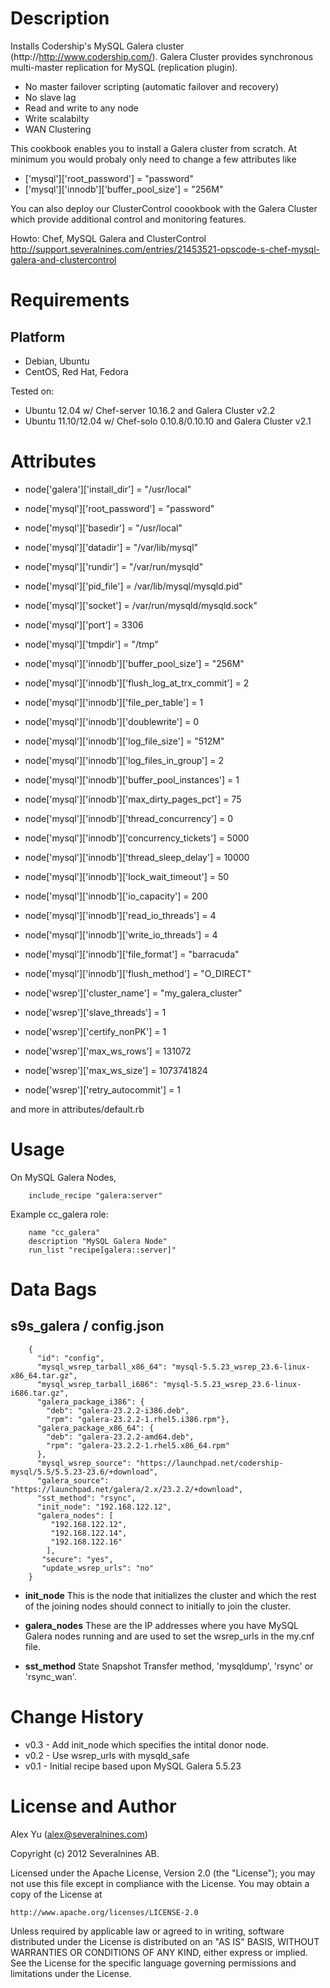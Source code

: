 Description
===========
Installs Codership's MySQL Galera cluster (http://http://www.codership.com/).
Galera Cluster provides synchronous multi-master replication for MySQL (replication plugin).

* No master failover scripting (automatic failover and recovery)
* No slave lag
* Read and write to any node
* Write scalabilty
* WAN Clustering

This cookbook enables you to install a Galera cluster from scratch. At minimum you would probaly only need to change a few attributes like

* ['mysql']['root_password'] = "password"
* ['mysql']['innodb']['buffer_pool_size'] = "256M"

You can also deploy our ClusterControl coookbook with the Galera Cluster which provide additional control and monitoring features.

Howto: Chef, MySQL Galera and ClusterControl
http://support.severalnines.com/entries/21453521-opscode-s-chef-mysql-galera-and-clustercontrol

Requirements
============

Platform
--------
* Debian, Ubuntu
* CentOS, Red Hat, Fedora

Tested on:

* Ubuntu 12.04 w/ Chef-server 10.16.2 and Galera Cluster v2.2
* Ubuntu 11.10/12.04 w/ Chef-solo 0.10.8/0.10.10 and Galera Cluster v2.1

Attributes
==========

* node['galera']['install_dir'] = "/usr/local"
* node['mysql']['root_password'] = "password"

* node['mysql']['basedir'] = "/usr/local"
* node['mysql']['datadir'] = "/var/lib/mysql"
* node['mysql']['rundir']  = "/var/run/mysqld"
* node['mysql']['pid_file'] = /var/lib/mysql/mysqld.pid"
* node['mysql']['socket']  = /var/run/mysqld/mysqld.sock"
* node['mysql']['port']    = 3306
* node['mysql']['tmpdir']  = "/tmp"

* node['mysql']['innodb']['buffer_pool_size'] = "256M"
* node['mysql']['innodb']['flush_log_at_trx_commit'] = 2
* node['mysql']['innodb']['file_per_table'] = 1
* node['mysql']['innodb']['doublewrite'] = 0
* node['mysql']['innodb']['log_file_size'] = "512M"
* node['mysql']['innodb']['log_files_in_group'] = 2
* node['mysql']['innodb']['buffer_pool_instances'] = 1
* node['mysql']['innodb']['max_dirty_pages_pct'] = 75
* node['mysql']['innodb']['thread_concurrency'] = 0
* node['mysql']['innodb']['concurrency_tickets'] = 5000
* node['mysql']['innodb']['thread_sleep_delay'] = 10000
* node['mysql']['innodb']['lock_wait_timeout'] = 50
* node['mysql']['innodb']['io_capacity'] = 200
* node['mysql']['innodb']['read_io_threads'] = 4
* node['mysql']['innodb']['write_io_threads'] = 4

* node['mysql']['innodb']['file_format'] = "barracuda"
* node['mysql']['innodb']['flush_method'] = "O_DIRECT"

* node['wsrep']['cluster_name'] = "my_galera_cluster"
* node['wsrep']['slave_threads'] = 1
* node['wsrep']['certify_nonPK'] = 1
* node['wsrep']['max_ws_rows'] = 131072
* node['wsrep']['max_ws_size'] = 1073741824
* node['wsrep']['retry_autocommit'] = 1

and more in attributes/default.rb

Usage
=====

On MySQL Galera Nodes,

		include_recipe "galera:server"

Example cc_galera role:

		name "cc_galera"
		description "MySQL Galera Node"
		run_list "recipe[galera::server]"

Data Bags
=========

s9s_galera / config.json
-------------------------
		{
		  "id": "config",
		  "mysql_wsrep_tarball_x86_64": "mysql-5.5.23_wsrep_23.6-linux-x86_64.tar.gz",
		  "mysql_wsrep_tarball_i686": "mysql-5.5.23_wsrep_23.6-linux-i686.tar.gz",
		  "galera_package_i386": {
		  	"deb": "galera-23.2.2-i386.deb",
		  	"rpm": "galera-23.2.2-1.rhel5.i386.rpm"},
		  "galera_package_x86_64": {
		  	"deb": "galera-23.2.2-amd64.deb",
		  	"rpm": "galera-23.2.2-1.rhel5.x86_64.rpm"
		  },
		  "mysql_wsrep_source": "https://launchpad.net/codership-mysql/5.5/5.5.23-23.6/+download",
		  "galera_source": "https://launchpad.net/galera/2.x/23.2.2/+download",
		  "sst_method": "rsync",
		  "init_node": "192.168.122.12",
		  "galera_nodes": [
		     "192.168.122.12",
		     "192.168.122.14",
		     "192.168.122.16"
		    ],
		   "secure": "yes",
		   "update_wsrep_urls": "no"
		}

* **init_node**
This is the node that initializes the cluster and which the rest of the joining nodes should connect to initially to join the cluster.

* **galera_nodes**
These are the IP addresses where you have MySQL Galera nodes running and are used to set the wsrep_urls in the my.cnf file.
* **sst_method**
State Snapshot Transfer method, 'mysqldump', 'rsync' or 'rsync_wan'.

Change History
===============

* v0.3 - Add init_node which specifies the intital donor node.
* v0.2 - Use wsrep_urls with mysqld_safe
* v0.1 - Initial recipe based upon MySQL Galera 5.5.23

License and Author
==================

Alex Yu (<alex@severalnines.com>)

Copyright (c) 2012 Severalnines AB.

Licensed under the Apache License, Version 2.0 (the "License");
you may not use this file except in compliance with the License.
You may obtain a copy of the License at

    http://www.apache.org/licenses/LICENSE-2.0

Unless required by applicable law or agreed to in writing, software
distributed under the License is distributed on an "AS IS" BASIS,
WITHOUT WARRANTIES OR CONDITIONS OF ANY KIND, either express or implied.
See the License for the specific language governing permissions and
limitations under the License.
